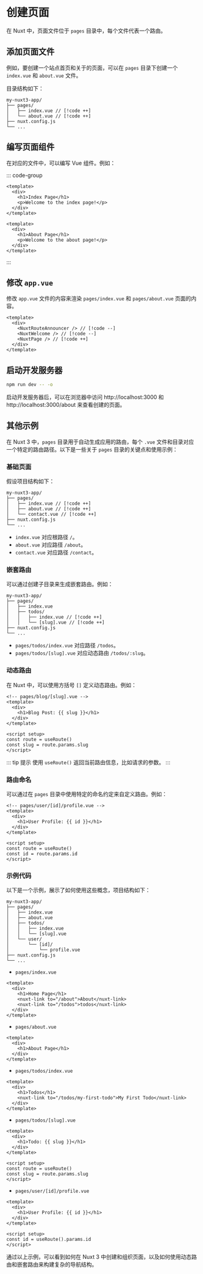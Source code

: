 # 创建页面

在 Nuxt 中，页面文件位于 `pages` 目录中，每个文件代表一个路由。

## 添加页面文件

例如，要创建一个站点首页和关于的页面，可以在 `pages` 目录下创建一个 `index.vue` 和 `about.vue` 文件。

目录结构如下：

```text
my-nuxt3-app/
├── pages/
│   ├── index.vue // [!code ++]
│   └── about.vue // [!code ++]
├── nuxt.config.js
└── ...
```

## 编写页面组件

在对应的文件中，可以编写 Vue 组件。例如：

::: code-group
```vue [pages/index.vue]
<template>
  <div>
    <h1>Index Page</h1>
    <p>Welcome to the index page!</p>
  </div>
</template>
```

```vue [pages/about.vue]
<template>
  <div>
    <h1>About Page</h1>
    <p>Welcome to the about page!</p>
  </div>
</template>
```
:::

## 修改 `app.vue`

修改 `app.vue` 文件的内容来渲染 `pages/index.vue` 和 `pages/about.vue` 页面的内容。

```vue
<template>
  <div>
    <NuxtRouteAnnouncer /> // [!code --]
    <NuxtWelcome /> // [!code --]
    <NuxtPage /> // [!code ++]
  </div>
</template>
```

## 启动开发服务器

```bash
npm run dev -- -o
```

启动开发服务器后，可以在浏览器中访问 http://localhost:3000 和 http://localhost:3000/about 来查看创建的页面。

## 其他示例

在 Nuxt 3 中，`pages` 目录用于自动生成应用的路由，每个 `.vue` 文件和目录对应一个特定的路由路径。以下是一些关于 `pages` 目录的关键点和使用示例：

### 基础页面

假设项目结构如下：

```text
my-nuxt3-app/
├── pages/
│   ├── index.vue // [!code ++]
│   ├── about.vue // [!code ++]
│   └── contact.vue // [!code ++]
├── nuxt.config.js
└── ...
```

- `index.vue` 对应根路径 `/`。
- `about.vue` 对应路径 `/about`。
- `contact.vue` 对应路径 `/contact`。

### 嵌套路由

可以通过创建子目录来生成嵌套路由。例如：

```
my-nuxt3-app/
├── pages/
│   ├── index.vue
│   ├── todos/
│   │   ├── index.vue // [!code ++]
│   │   └── [slug].vue // [!code ++]
├── nuxt.config.js
└── ...
```

- `pages/todos/index.vue` 对应路径 `/todos`。
- `pages/todos/[slug].vue` 对应动态路由 `/todos/:slug`。

### 动态路由

在 Nuxt 中，可以使用方括号 `[]` 定义动态路由。例如：

```vue
<!-- pages/blog/[slug].vue -->
<template>
  <div>
    <h1>Blog Post: {{ slug }}</h1>
  </div>
</template>

<script setup>
const route = useRoute()
const slug = route.params.slug
</script>
```

::: tip 提示
使用 `useRoute()` 返回当前路由信息，比如请求的参数。
:::

### 路由命名

可以通过在 `pages` 目录中使用特定的命名约定来自定义路由。例如：

```vue
<!-- pages/user/[id]/profile.vue -->
<template>
  <div>
    <h1>User Profile: {{ id }}</h1>
  </div>
</template>

<script setup>
const route = useRoute()
const id = route.params.id
</script>
```

### 示例代码

以下是一个示例，展示了如何使用这些概念，项目结构如下：

```
my-nuxt3-app/
├── pages/
│   ├── index.vue
│   ├── about.vue
│   ├── todos/
│   │   ├── index.vue
│   │   └── [slug].vue
│   └── user/
│       └── [id]/
│           └── profile.vue
├── nuxt.config.js
└── ...
```

- `pages/index.vue`

```vue
<template>
  <div>
    <h1>Home Page</h1>
    <nuxt-link to="/about">About</nuxt-link>
    <nuxt-link to="/todos">todos</nuxt-link>
  </div>
</template>
```

- `pages/about.vue`

```vue
<template>
  <div>
    <h1>About Page</h1>
  </div>
</template>
```

- `pages/todos/index.vue`

```vue
<template>
  <div>
    <h1>Todos</h1>
    <nuxt-link to="/todos/my-first-todo">My First Todo</nuxt-link>
  </div>
</template>
```

- `pages/todos/[slug].vue`

```vue
<template>
  <div>
    <h1>Todo: {{ slug }}</h1>
  </div>
</template>

<script setup>
const route = useRoute()
const slug = route.params.slug
</script>
```

- `pages/user/[id]/profile.vue`

```vue
<template>
  <div>
    <h1>User Profile: {{ id }}</h1>
  </div>
</template>

<script setup>
const id = useRoute().params.id
</script>
```

通过以上示例，可以看到如何在 Nuxt 3 中创建和组织页面，以及如何使用动态路由和嵌套路由来构建复杂的导航结构。